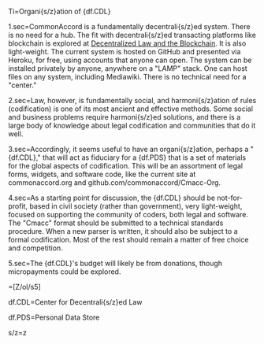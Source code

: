 Ti=Organi{s/z}ation of {df.CDL}

1.sec=CommonAccord is a fundamentally decentrali{s/z}ed system.  There is no need for a hub.  The fit with decentrali{s/z}ed transacting platforms like blockchain is explored at <a href="https://docs.google.com/document/d/1eizIqpx_ni8KaGkk3bVKvBBDoRy2eTEtvPHE0hiar7c/edit">Decentralized Law and the Blockchain</a>. It is also light-weight.  The current system is hosted on GitHub and presented via Heroku, for free, using accounts that anyone can open.  The system can be installed privately by anyone, anywhere on a "LAMP" stack.  One can host files on any system, including Mediawiki.  There is no technical need for a "center." 

2.sec=Law, however, is fundamentally social, and harmoni{s/z}ation of rules (codification) is one of its most ancient and effective methods.  Some social and business problems require harmoni{s/z}ed solutions, and there is a large body of knowledge about legal codification and communities that do it well.

3.sec=Accordingly, it seems useful to have an organi{s/z}ation, perhaps a "{df.CDL}," that will act as fiduciary for a {df.PDS} that is a set of materials for the global aspects of codification.  This will be an assortment of legal forms, widgets, and software code, like the current site at commonaccord.org and github.com/commonaccord/Cmacc-Org.

4.sec=As a starting point for discussion, the {df.CDL} should be not-for-profit, based in civil society (rather than government), very light-weight, focused on supporting the community of coders, both legal and software.  The "Cmacc" format should be submitted to a technical standards procedure.  When a new parser is written, it should also be subject to a formal codification.  Most of the rest should remain a matter of free choice and competition.  

5.sec=The {df.CDL}'s budget will likely be from donations, though micropayments could be explored. 

=[Z/ol/s5]

df.CDL=Center for Decentrali{s/z}ed Law

df.PDS=Personal Data Store

s/z=z